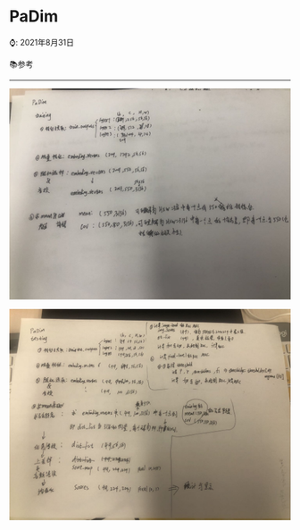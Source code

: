 # PaDim

⌚️: 2021年8月31日

📚参考



---

![微信图片_20210831180429](imgs/20210831180429.jpg)

![微信图片_20210831180444](imgs/20210831180444.jpg)